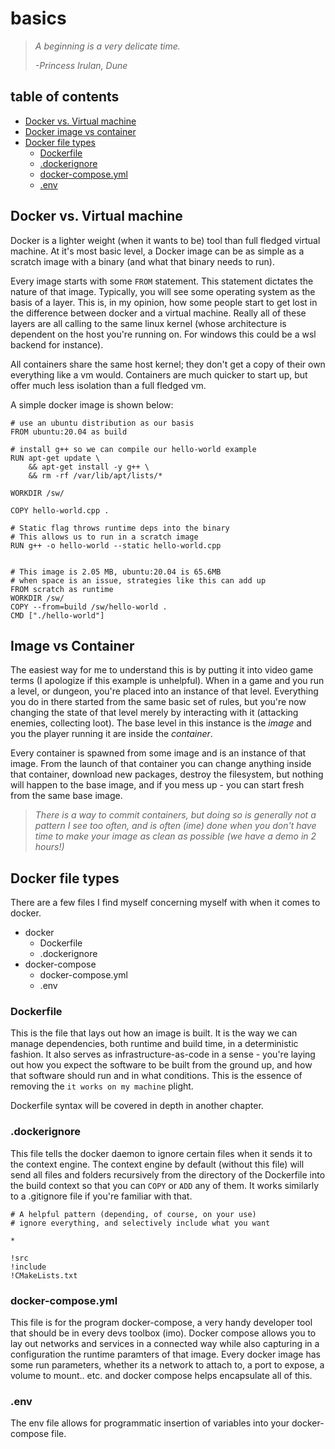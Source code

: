 # basics

> *A beginning is a very delicate time.*
>
> *-Princess Irulan, Dune*

## table of contents

- [Docker vs. Virtual machine](#docker-vs.-virtual-machine)
- [Docker image vs container](#image-vs-container)
- [Docker file types](#docker-file-types)
  - [Dockerfile](#dockerfile)
  - [.dockerignore](#.dockerignore)
  - [docker-compose.yml](#docker-compose.yml)
  - [.env](#.env)

## Docker vs. Virtual machine

Docker is a lighter weight (when it wants to be) tool than full fledged virtual machine. At it's most basic level, a Docker image can be as simple as a scratch image with a binary (and what that binary needs to run).

Every image starts with some `FROM` statement. This statement dictates the nature of that image. Typically, you will see some operating system as the basis of a layer. This is, in my opinion, how some people start to get lost in the difference between docker and a virtual machine. Really all of these layers are all calling to the same linux kernel (whose architecture is dependent on the host you're running on. For windows this could be a wsl backend for instance).

All containers share the same host kernel; they don't get a copy of their own everything like a vm would. Containers are much quicker to start up, but offer much less isolation than a full fledged vm.

A simple docker image is shown below:

```docker
# use an ubuntu distribution as our basis
FROM ubuntu:20.04 as build

# install g++ so we can compile our hello-world example
RUN apt-get update \
    && apt-get install -y g++ \
    && rm -rf /var/lib/apt/lists/*

WORKDIR /sw/

COPY hello-world.cpp .

# Static flag throws runtime deps into the binary
# This allows us to run in a scratch image
RUN g++ -o hello-world --static hello-world.cpp


# This image is 2.05 MB, ubuntu:20.04 is 65.6MB
# when space is an issue, strategies like this can add up
FROM scratch as runtime
WORKDIR /sw/
COPY --from=build /sw/hello-world .
CMD ["./hello-world"]
```

## Image vs Container

The easiest way for me to understand this is by putting it into video game terms (I apologize if this example is unhelpful). When in a game and you run a level, or dungeon, you're placed into an instance of that level. Everything you do in there started from the same basic set of rules, but you're now changing the state of that level merely by interacting with it (attacking enemies, collecting loot). The base level in this instance is the *image* and you the player running it are inside the *container*.

Every container is spawned from some image and is an instance of that image. From the launch of that container you can change anything inside that container, download new packages, destroy the filesystem, but nothing will happen to the base image, and if you mess up - you can start fresh from the same base image.
> *There is a way to commit containers, but doing so is generally not a pattern I see too often, and is often (ime) done when you don't have time to make your image as clean as possible (we have a demo in 2 hours!)*

## Docker file types

There are a few files I find myself concerning myself with when it comes to docker.

- docker
  - Dockerfile
  - .dockerignore
- docker-compose
  - docker-compose.yml
  - .env

### Dockerfile

This is the file that lays out how an image is built. It is the way we can manage dependencies, both runtime and build time, in a deterministic fashion. It also serves as infrastructure-as-code in a sense - you're laying out how you expect the software to be built from the ground up, and how that software should run and in what conditions. This is the essence of removing the `it works on my machine` plight.

Dockerfile syntax will be covered in depth in another chapter.

### .dockerignore

This file tells the docker daemon to ignore certain files when it sends it to the context engine. The context engine by default (without this file) will send all files and folders recursively from the directory of the Dockerfile into the build context so that you can `COPY` or `ADD` any of them. It works similarly to a .gitignore file if you're familiar with that.

```.gitignore
# A helpful pattern (depending, of course, on your use)
# ignore everything, and selectively include what you want

*

!src
!include
!CMakeLists.txt
```

### docker-compose.yml

This file is for the program docker-compose, a very handy developer tool that should be in every devs toolbox (imo). Docker compose allows you to lay out networks and services in a connected way while also capturing in a configuration the runtime paramters of that image. Every docker image has some run parameters, whether its a network to attach to, a port to expose, a volume to mount.. etc. and docker compose helps encapsulate all of this.

### .env

The env file allows for programmatic insertion of variables into your docker-compose file.
